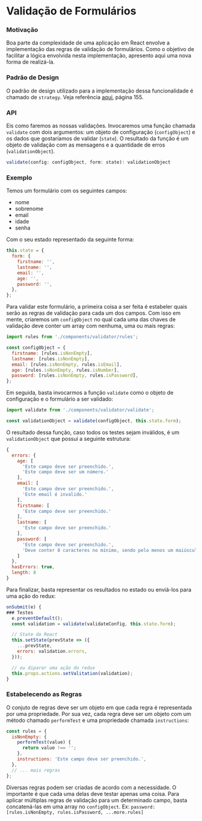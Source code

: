 # Validação de Formulários

### Motivação

Boa parte da complexidade de uma aplicação em React envolve a implementação das regras de validação de formulários. Como o objetivo de facilitar a lógica envolvida nesta implementação, apresento aqui uma nova forma de realizá-la.

### Padrão de Design

O padrão de design utilizado para a implementação dessa funcionalidade é chamado de `strategy`. Veja referência [aqui](http://sd.blackball.lv/library/JavaScript_Patterns_%282010%29.pdf), página 155.

### API

Eis como faremos as nossas validações. Invocaremos uma função chamada `validate` com dois argumentos: um objeto de configuração (`configObject`) e os dados que gostaríamos de validar (`state`). O resultado da função é um objeto de validação com as mensagens e a quantidade de erros (`validationObject`).

```js
validate(config: configObject, form: state): validationObject
```

### Exemplo

Temos um formulário com os seguintes campos:

- nome
- sobrenome
- email
- idade
- senha

Com o seu estado representado da seguinte forma:

```jsx
this.state = {
  form: {
    firstname: '',
    lastname: '',
    email: '',
    age: '',
    password: '',
  },
};
```

Para validar este formulário, a primeira coisa a ser feita é estabeler quais serão as regras de validação para cada um dos campos. Com isso em mente, criaremos um `configObject` no qual cada uma das chaves de validação deve conter um array com nenhuma, uma ou mais regras:

```jsx
import rules from './components/validator/rules';

const configObject = {
  firstname: [rules.isNonEmpty],
  lastname: [rules.isNonEmpty],
  email: [rules.isNonEmpty, rules.isEmail],
  age: [rules.isNonEmpty, rules.isNumber],
  password: [rules.isNonEmpty, rules.isPassword],
};
```

Em seguida, basta invocarmos a função `validate` como o objeto de configuração e o formulário a ser validado:

```js
import validate from './components/validator/validate';

const validationObject = validate(configObject, this.state.form);
```

O resultado dessa função, caso todos os testes sejam inválidos, é um `validationObject` que possui a seguinte estrutura:

```js
{
  errors: {
    age: [
      'Este campo deve ser preenchido.',
      'Este campo deve ser um número.'
    ],
    email: [
      'Este campo deve ser preenchido.',
      'Este email é invalido.'
    ],
    firstname: [
      'Este campo deve ser preenchido.'
    ],
    lastname: [
      'Este campo deve ser preenchido.'
    ],
    password: [
      'Este campo deve ser preenchido.',
      'Deve conter 8 caracteres no mínimo, sendo pelo menos um maiúsculo, um minúsculo e um número.'
    ]
  },
  hasErrors: true,
  length: 8
}
```

Para finalizar, basta representar os resultados no estado ou enviá-los para uma ação do redux:

```jsx
onSubmit(e) {
### Testes
  e.preventDefault();
  const validation = validate(validateConfig, this.state.form);

  // State do React
  this.setState(prevState => ({
    ...prevState,
    errors: validation.errors,
  }));

  // ou diparar uma ação do redux
  this.props.actions.setValitation(validation);
}
```

### Estabelecendo as Regras

O conjuto de regras deve ser um objeto em que cada regra é representada por uma propriedade. Por sua vez, cada regra deve ser um objeto com um método chamado `performTest` e uma propriedade chamada `instructions`:

```js
const rules = {
  isNonEmpty: {
    performTest(value) {
      return value !== '';
    },
    instructions: 'Este campo deve ser preenchido.',
  },
  // ... mais regras
};
```

Diversas regras podem ser criadas de acordo com a necessidade. O importante é que cada uma delas deve testar apenas uma coisa. Para aplicar múltiplas regras de validação para um determinado campo, basta concatená-las em uma array no `configObject`. Ex: `password: [rules.isNonEmpty, rules.isPassword, ...more.rules]`
